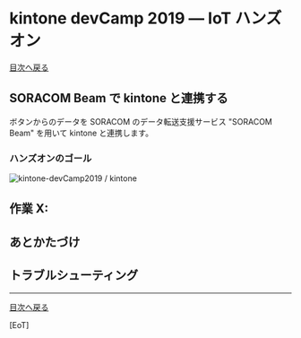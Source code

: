 # kintone devCamp 2019 ― IoT ハンズオン

[目次へ戻る](index#index)

## SORACOM Beam で kintone と連携する

ボタンからのデータを SORACOM のデータ転送支援サービス "SORACOM Beam" を用いて kintone と連携します。

### ハンズオンのゴール

![kintone-devCamp2019 / kintone](https://......)

<h2 id="wX">作業 X: </h2>

<h2 id="clear-up">あとかたづけ</h2>

<h2 id="troubleshoot">トラブルシューティング</h2>

---

[目次へ戻る](index#index)

[EoT]
